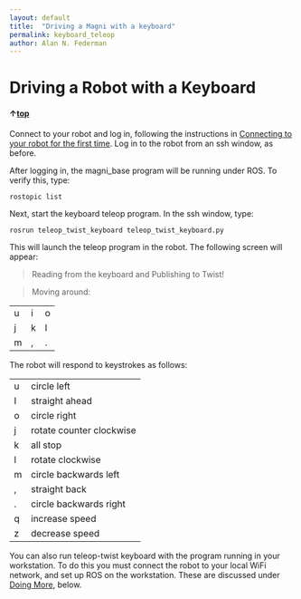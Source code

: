 ```yaml
---
layout: default
title:  "Driving a Magni with a keyboard"
permalink: keyboard_teleop
author: Alan N. Federman
---
```

# Driving a Robot with a Keyboard

#### &uarr;[top](https://ubiquityrobotics.github.io/learn/)

Connect to your robot and log in, following the instructions in [Connecting to your robot for the first time](connecting). Log in to the robot from an ssh window, as before.

After logging in, the  magni_base program will be running under ROS. To verify this, type:

    rostopic list

Next, start the keyboard teleop program.  In the ssh window, type:

    rosrun teleop_twist_keyboard teleop_twist_keyboard.py

This will launch the teleop program in the robot. The following screen will appear:

<!--Alternatively from a second terminal window on your workstation, you can run the program in the workstation and let it communicate with the robot:
    export ROS_MASTER_URI=http://ubiquityrobotXXXX.local:11311
    rosrun teleop_twist_keyboard teleop_twist_keyboard.py
-->    

>Reading from the keyboard and Publishing to Twist!

>Moving around:

| | | |
|---|---|---|
|  u | i  | o  |
|  j | k  | l  |
|  m | ,  | .  |

The robot will respond to keystrokes as follows:

| | |
|---|---|
| u | circle left |
| I | straight ahead |
| o | circle right |
| j | rotate counter clockwise |
| k | all stop |
| l | rotate clockwise |
| m | circle backwards left |
| , | straight back |
| . | circle backwards right |
| q | increase speed |
| z | decrease speed |

<!--
>For Holonomic mode (strafing), hold down the shift key:

>| | | |
|----|----|----|
|  U | I  | O  |
|  J | K  | L  |
|  M | <  | >  |

>t : up (+z)  
b : down (-z)  
anything else : stop

>q/z : increase/decrease max speeds by 10%  
w/x : increase/decrease only linear speed by 10%  
e/c : increase/decrease only angular speed by 10%  

>CTRL-C to quit

currently:	speed 0.5	turn 1

Please note Holonomic mode does not apply to a Magni, as it uses differential drive.
-->

You can also run teleop-twist keyboard with the program running in your workstation. To do this you must connect the robot to your local WiFi network, and set up ROS on the workstation.  These are discussed under [Doing More](ix_doing_more), below.
